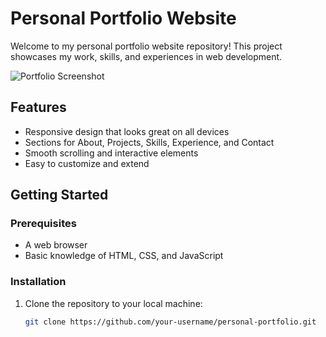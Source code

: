 # Personal Portfolio Website

Welcome to my personal portfolio website repository! This project showcases my work, skills, and experiences in web development.

![Portfolio Screenshot](path/to/your/image.png)

## Features

- Responsive design that looks great on all devices
- Sections for About, Projects, Skills, Experience, and Contact
- Smooth scrolling and interactive elements
- Easy to customize and extend

## Getting Started

### Prerequisites

- A web browser
- Basic knowledge of HTML, CSS, and JavaScript

### Installation

1. Clone the repository to your local machine:
   ```bash
   git clone https://github.com/your-username/personal-portfolio.git
